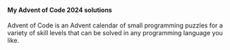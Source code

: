 #### My Advent of Code 2024 solutions

Advent of Code is an Advent calendar of small programming puzzles for a variety of skill levels that can be solved in any programming language you like.

